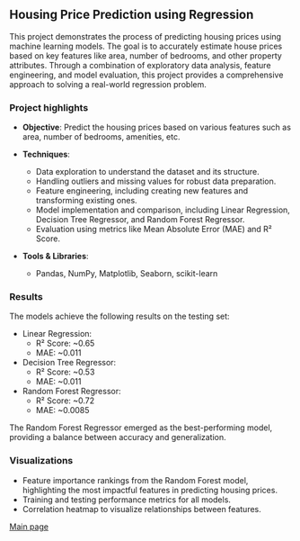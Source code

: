 ## Housing Price Prediction using Regression

This project demonstrates the process of predicting housing prices using machine learning models. The goal is to accurately estimate house prices based on key features like area, number of bedrooms, and other property attributes. Through a combination of exploratory data analysis, feature engineering, and model evaluation, this project provides a comprehensive approach to solving a real-world regression problem.

### Project highlights
- **Objective**: Predict the housing prices based on various features such as area, number of bedrooms, amenities, etc.

- **Techniques**:
	-   Data exploration to understand the dataset and its structure.
	-	Handling outliers and missing values for robust data preparation.
	-	Feature engineering, including creating new features and transforming existing ones.
	-	Model implementation and comparison, including Linear Regression, Decision Tree Regressor, and Random Forest Regressor.
	- Evaluation using metrics like Mean Absolute Error (MAE) and R² Score.

- **Tools & Libraries**:
	-	Pandas, NumPy, Matplotlib, Seaborn, scikit-learn


### Results

The models achieve the following results on the testing set:
- Linear Regression:
	- R² Score: ~0.65
	- MAE: ~0.011
- Decision Tree Regressor:
	- R² Score: ~0.53
	- MAE: ~0.011
- Random Forest Regressor:
	- R² Score: ~0.72
	- MAE: ~0.0085

The Random Forest Regressor emerged as the best-performing model, providing a balance between accuracy and generalization.

### Visualizations

- Feature importance rankings from the Random Forest model, highlighting the most impactful features in predicting housing prices.
- Training and testing performance metrics for all models.
- Correlation heatmap to visualize relationships between features.


[Main page](/)